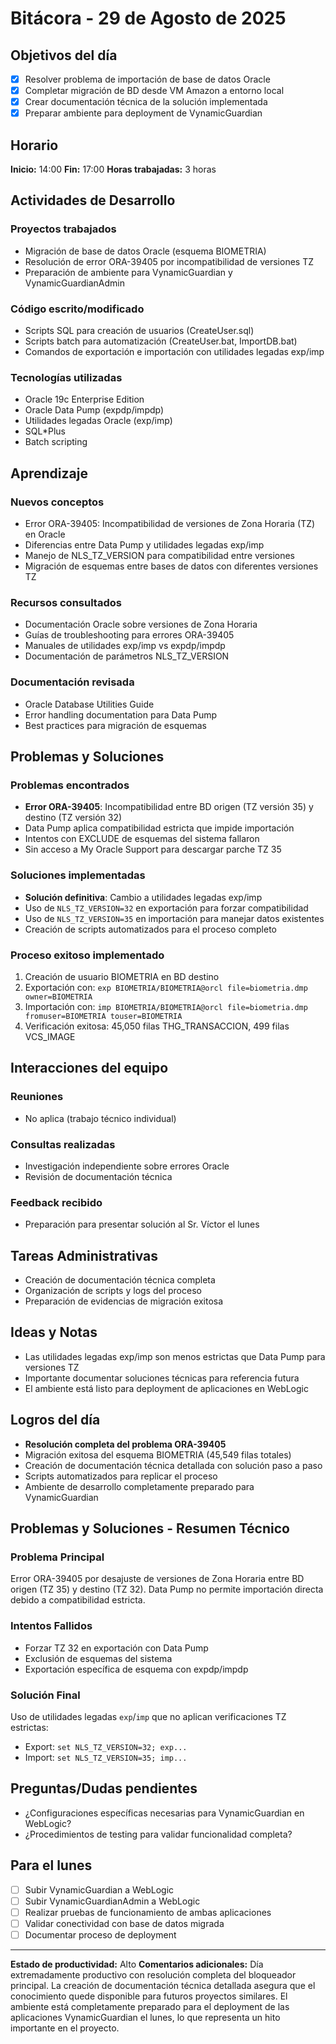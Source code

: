 # Bitácora - 29 de Agosto de 2025

## Objetivos del día
- [x] Resolver problema de importación de base de datos Oracle
- [x] Completar migración de BD desde VM Amazon a entorno local
- [x] Crear documentación técnica de la solución implementada
- [x] Preparar ambiente para deployment de VynamicGuardian

## Horario
**Inicio:** 14:00
**Fin:** 17:00
**Horas trabajadas:** 3 horas

## Actividades de Desarrollo
### Proyectos trabajados
- Migración de base de datos Oracle (esquema BIOMETRIA)
- Resolución de error ORA-39405 por incompatibilidad de versiones TZ
- Preparación de ambiente para VynamicGuardian y VynamicGuardianAdmin

### Código escrito/modificado
- Scripts SQL para creación de usuarios (CreateUser.sql)
- Scripts batch para automatización (CreateUser.bat, ImportDB.bat)
- Comandos de exportación e importación con utilidades legadas exp/imp

### Tecnologías utilizadas
- Oracle 19c Enterprise Edition
- Oracle Data Pump (expdp/impdp)
- Utilidades legadas Oracle (exp/imp)
- SQL*Plus
- Batch scripting

## Aprendizaje
### Nuevos conceptos
- Error ORA-39405: Incompatibilidad de versiones de Zona Horaria (TZ) en Oracle
- Diferencias entre Data Pump y utilidades legadas exp/imp
- Manejo de NLS_TZ_VERSION para compatibilidad entre versiones
- Migración de esquemas entre bases de datos con diferentes versiones TZ

### Recursos consultados
- Documentación Oracle sobre versiones de Zona Horaria
- Guías de troubleshooting para errores ORA-39405
- Manuales de utilidades exp/imp vs expdp/impdp
- Documentación de parámetros NLS_TZ_VERSION

### Documentación revisada
- Oracle Database Utilities Guide
- Error handling documentation para Data Pump
- Best practices para migración de esquemas

## Problemas y Soluciones
### Problemas encontrados
- **Error ORA-39405**: Incompatibilidad entre BD origen (TZ versión 35) y destino (TZ versión 32)
- Data Pump aplica compatibilidad estricta que impide importación
- Intentos con EXCLUDE de esquemas del sistema fallaron
- Sin acceso a My Oracle Support para descargar parche TZ 35

### Soluciones implementadas
- **Solución definitiva**: Cambio a utilidades legadas exp/imp
- Uso de `NLS_TZ_VERSION=32` en exportación para forzar compatibilidad
- Uso de `NLS_TZ_VERSION=35` en importación para manejar datos existentes
- Creación de scripts automatizados para el proceso completo

### Proceso exitoso implementado
1. Creación de usuario BIOMETRIA en BD destino
2. Exportación con: `exp BIOMETRIA/BIOMETRIA@orcl file=biometria.dmp owner=BIOMETRIA`
3. Importación con: `imp BIOMETRIA/BIOMETRIA@orcl file=biometria.dmp fromuser=BIOMETRIA touser=BIOMETRIA`
4. Verificación exitosa: 45,050 filas THG_TRANSACCION, 499 filas VCS_IMAGE

## Interacciones del equipo
### Reuniones
- No aplica (trabajo técnico individual)

### Consultas realizadas
- Investigación independiente sobre errores Oracle
- Revisión de documentación técnica

### Feedback recibido
- Preparación para presentar solución al Sr. Víctor el lunes

## Tareas Administrativas
- Creación de documentación técnica completa
- Organización de scripts y logs del proceso
- Preparación de evidencias de migración exitosa

## Ideas y Notas
- Las utilidades legadas exp/imp son menos estrictas que Data Pump para versiones TZ
- Importante documentar soluciones técnicas para referencia futura
- El ambiente está listo para deployment de aplicaciones en WebLogic

## Logros del día
- **Resolución completa del problema ORA-39405**
- Migración exitosa del esquema BIOMETRIA (45,549 filas totales)
- Creación de documentación técnica detallada con solución paso a paso
- Scripts automatizados para replicar el proceso
- Ambiente de desarrollo completamente preparado para VynamicGuardian

## Problemas y Soluciones - Resumen Técnico
### Problema Principal
Error ORA-39405 por desajuste de versiones de Zona Horaria entre BD origen (TZ 35) y destino (TZ 32). Data Pump no permite importación directa debido a compatibilidad estricta.

### Intentos Fallidos
- Forzar TZ 32 en exportación con Data Pump
- Exclusión de esquemas del sistema
- Exportación específica de esquema con expdp/impdp

### Solución Final
Uso de utilidades legadas `exp`/`imp` que no aplican verificaciones TZ estrictas:
- Export: `set NLS_TZ_VERSION=32; exp...`
- Import: `set NLS_TZ_VERSION=35; imp...`

## Preguntas/Dudas pendientes
- ¿Configuraciones específicas necesarias para VynamicGuardian en WebLogic?
- ¿Procedimientos de testing para validar funcionalidad completa?

## Para el lunes
- [ ] Subir VynamicGuardian a WebLogic
- [ ] Subir VynamicGuardianAdmin a WebLogic
- [ ] Realizar pruebas de funcionamiento de ambas aplicaciones
- [ ] Validar conectividad con base de datos migrada
- [ ] Documentar proceso de deployment

---
**Estado de productividad:** Alto
**Comentarios adicionales:** Día extremadamente productivo con resolución completa del bloqueador principal. La creación de documentación técnica detallada asegura que el conocimiento quede disponible para futuros proyectos similares. El ambiente está completamente preparado para el deployment de las aplicaciones VynamicGuardian el lunes, lo que representa un hito importante en el proyecto.
